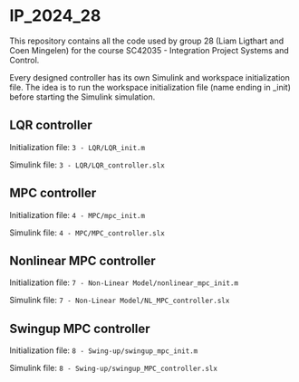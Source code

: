 # IP_2024_28

This repository contains all the code used by group 28 (Liam Ligthart and Coen Mingelen) for the course SC42035 - Integration Project Systems and Control.

Every designed controller has its own Simulink and workspace initialization file. The idea is to run the workspace initialization file (name ending in _init) before starting the Simulink simulation.

## LQR controller

Initialization file: `3 - LQR/LQR_init.m`

Simulink file: `3 - LQR/LQR_controller.slx`


## MPC controller

Initialization file: `4 - MPC/mpc_init.m`

Simulink file: `4 - MPC/MPC_controller.slx`


## Nonlinear MPC controller

Initialization file: `7 - Non-Linear Model/nonlinear_mpc_init.m`

Simulink file: `7 - Non-Linear Model/NL_MPC_controller.slx`


## Swingup MPC controller

Initialization file: `8 - Swing-up/swingup_mpc_init.m`

Simulink file: `8 - Swing-up/swingup_MPC_controller.slx`